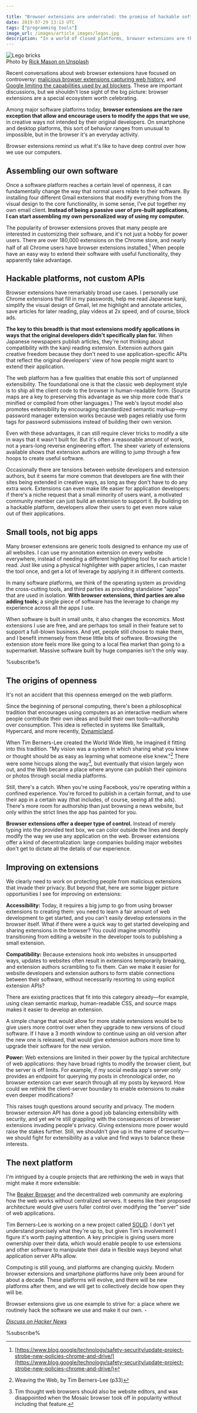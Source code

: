```yaml
---

title: "Browser extensions are underrated: the promise of hackable software"
date: 2019-07-29 13:13 UTC
tags: ["programming tools"]
image_url: /images/article_images/legos.jpg
description: "In a world of closed platforms, browser extensions are the rare exception that let users modify the apps that we use."
---
```


<figure style="margin: 0;">
  <img src="/images/article_images/legos.jpg" alt="Lego bricks">
  <figcaption>Photo by <a class="figure-link" href="https://unsplash.com/photos/2FaCKyEEtis">Rick Mason on Unsplash</a></figcaption>
</figure>

Recent conversations about web browser extensions have focused on controversy: [malicious browser extensions capturing web history](https://arstechnica.com/information-technology/2019/07/dataspii-inside-the-debacle-that-dished-private-data-from-apple-tesla-blue-origin-and-4m-people/), and [Google limiting the capabilities used by ad blockers](https://www.wired.com/story/google-chrome-ad-blockers-extensions-api/?verso=true). These are important discussions, but we shouldn't lose sight of the big picture: browser extensions are a special ecosystem worth celebrating.

Among major software platforms today, **browser extensions are the rare exception that allow and encourage users to modify the apps that we use**, in creative ways not intended by their original developers. On smartphone and desktop platforms, this sort of behavior ranges from unusual to impossible, but in the browser it's an everyday activity.

Browser extensions remind us what it's like to have deep control over how we use our computers.

## Assembling our own software

Once a software platform reaches a certain level of openness, it can fundamentally change the way that normal users relate to their software. By installing four different Gmail extensions that modify everything from the visual design to the core functionality, in some sense, I've put together my own email client. **Instead of being a passive user of pre-built applications, I can start assembling my own personalized way of using my computer.**

The popularity of browser extensions proves that many people are interested in customizing their software, and it's not just  a hobby for power users. There are over 180,000 extensions on the Chrome store, and nearly half of all Chrome users have browser extensions installed.[^chrome] When people have an easy way to extend their software with useful functionality, they apparently take advantage.

## Hackable platforms, not custom APIs

Browser extensions have remarkably broad use cases. I personally use Chrome extensions that fill in my passwords, help me read Japanese kanji, simplify the visual design of Gmail, let me highlight and annotate articles, save articles for later reading, play videos at 2x speed, and of course, block ads.

**The key to this breadth is that most extensions modify applications in ways that the original developers didn't specifically plan for.** When Japanese newspapers publish articles, they're not thinking about compatibility with the kanji reading extension. Extension authors gain creative freedom because they don't need to use application-specific APIs that reflect the original developers' view of how people might want to extend their application.

The web platform has a few qualities that enable this sort of unplanned extensibility. The foundational one is that the classic web deployment style is to ship all the client code to the browser in human-readable form. (Source maps are a key to preserving this advantage as we ship more code that's minified or compiled from other languages.) The web's layout model also promotes extensibility by encouraging standardized semantic markup—my password manager extension works because web pages reliably use form tags for password submissions instead of building their own version.

Even with these advantages, it can still require clever tricks to modify a site in ways that it wasn't built for. But it's often a reasonable amount of work, not a years-long reverse engineering effort. The sheer variety of extensions available shows that extension authors are willing to jump through a few hoops to create useful software.

Occasionally there are tensions between website developers and extension authors, but it seems far more common that developers are fine with their sites being extended in creative ways, as long as they don't have to do any extra work. Extensions can even make life easier for application developers: if there's a niche request that a small minority of users want, a motivated community member can just build an extension to support it. By building on a hackable platform, developers allow their users to get even more value out of their applications.

## Small tools, not big apps

Many browser extensions are generic tools designed to enhance my use of all websites. I can use my annotation extension on every website everywhere, instead of needing a different highlighting tool for each article I read. Just like using a physical highlighter with paper articles, I can master the tool once, and get a lot of leverage by applying it in different contexts.

In many software platforms, we think of the operating system as providing the cross-cutting tools, and third parties as providing standalone "apps" that are used in isolation. **With browser extensions, third parties are also adding tools;** a single piece of software has the leverage to change my experience across all the apps I use.

When software is built in small units, it also changes the economics. Most extensions I use are free, and are perhaps too small in their feature set to support a full-blown business. And yet, people still choose to make them, and I benefit immensely from these little bits of software. Browsing the extension store feels more like going to a local flea market than going to a supermarket. Massive software built by huge companies isn't the only way.

%subscribe%

## The origins of openness

It's not an accident that this openness emerged on the web platform.

Since the beginning of personal computing, there's been a philosophical tradition that encourages using computers as an interactive medium where people contribute their own ideas and build their own tools—authorship over consumption. This idea is reflected in systems like Smalltalk, Hypercard, and more recently, [Dynamicland](https://dynamicland.org/).

When Tim Berners-Lee created the World Wide Web, he imagined it fitting into this tradition. "My vision was a system in which sharing what you knew or thought should be as easy as learning what someone else knew."[^tbl] There were some hiccups along the way[^tbl2], but eventually that vision largely won out, and the Web became a place where anyone can publish their opinions or photos through social media platforms.

Still, there's a catch. When you're using Facebook, you're operating within a confined experience. You're forced to publish in a certain format, and to use their app in a certain way (that includes, of course, seeing all the ads). There's more room for authorship than just browsing a news website, but only within the strict lines the app has painted for you.

**Browser extensions offer a deeper type of control.** Instead of merely typing into the provided text box, we can color outside the lines and deeply modify the way we use any application on the web. Browser extensions offer a kind of decentralization: large companies building major websites don't get to dictate all the details of our experience.

## Improving on extensions

We clearly need to work on protecting people from malicious extensions that invade their privacy. But beyond that, here are some bigger picture opportunities I see for improving on extensions:

**Accessibility:** Today, it requires a big jump to go from using browser extensions to creating them: you need to learn a fair amount of web development to get started, and you can't easily develop extensions in the browser itself. What if there were a quick way to get started developing and sharing extensions in the browser? You could imagine smoothly transitioning from editing a website in the developer tools to publishing a small extension.

**Compatibility:** Because extensions hook into websites in unsupported ways, updates to websites often result in extensions temporarily breaking, and extension authors scrambling to fix them. Can we make it easier for website developers and extension authors to form stable connections between their software, without necessarily resorting to using explicit extension APIs?

There are existing practices that fit into this category already—for example, using clean semantic markup, human-readable CSS, and source maps makes it easier to develop an extension.

A simple change that would allow for more stable extensions would be to give users more control over when they upgrade to new versions of cloud software. If I have a 3 month window to continue using an old version after the new one is released, that would give extension authors more time to upgrade their software for the new version.

**Power:** Web extensions are limited in their power by the typical architecture of web applications: they have broad rights to modify the browser client, but the server is off limits. For example, if my social media app's server only provides an endpoint for querying my posts in chronological order, no browser extension can ever search through all my posts by keyword. How could we rethink the client-server boundary to enable extensions to make even deeper modifications?

This raises tough questions around security and privacy. The modern browser extension API has done a good job balancing extensibility with security, and yet we're still grappling with the consequences of browser extensions invading people's privacy. Giving extensions more power would raise the stakes further. Still, we shouldn't give up in the name of security—we should fight for extensibility as a value and find ways to balance these interests.

## The next platform

I'm intrigued by a couple projects that are rethinking the web in ways that might make it more extensible:

The [Beaker Browser](https://beakerbrowser.com/about/) and the decentralized web community are exploring how the web works without centralized servers. It seems like their proposed architecture would give users fuller control over modifying the "server" side of web applications.

Tim Berners-Lee is working on a new project called [SOLID](https://inrupt.com/blog/one-small-step-for-the-web). I don't yet understand precisely what they're up to, but given Tim's involvement I figure it's worth paying attention. A key principle is giving users more ownership over their data, which would enable people to use extensions and other software to manipulate their data in flexible ways beyond what application server APIs allow.

Computing is still young, and platforms are changing quickly. Modern browser extensions and smartphone platforms have only been around for about a decade. These platforms will evolve, and there will be new platforms after them, and we will get to collectively decide how open they will be.

Browser extensions give us one example to strive for: a place where we routinely hack the software we use and make it our own. <span style="color: #aaa;">▪</span>

[*Discuss on Hacker News*
](https://news.ycombinator.com/item?id=20556382)

%subscribe%

[^chrome]: [https://www.blog.google/technology/safety-security/update-project-strobe-new-policies-chrome-and-drive/](https://www.blog.google/technology/safety-security/update-project-strobe-new-policies-chrome-and-drive/)
[^tbl]: Weaving the Web, by Tim Berners-Lee (p33)
[^tbl2]: Tim thought web browsers should also be website editors, and was disappointed when the Mosaic browser took off in popularity without including that feature. 

